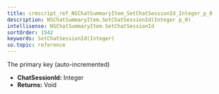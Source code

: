 ```yaml
---
title: crmscript_ref_NSChatSummaryItem_SetChatSessionId_Integer_p_0
description: NSChatSummaryItem.SetChatSessionId(Integer p_0)
intellisense: NSChatSummaryItem.SetChatSessionId
sortOrder: 1542
keywords: SetChatSessionId(Integer)
so.topic: reference
---
```



The primary key (auto-incremented)



* **ChatSessionId:** Integer
* **Returns:** Void


